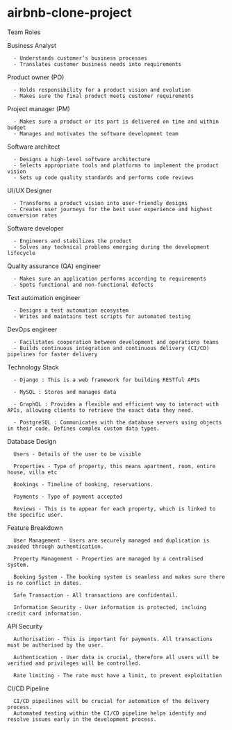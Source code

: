 # airbnb-clone-project

Team Roles

Business Analyst 

      - Understands customer’s business processes
      - Translates customer business needs into requirements

Product owner (PO)

      - Holds responsibility for a product vision and evolution
      - Makes sure the final product meets customer requirements

Project manager (PM)

      - Makes sure a product or its part is delivered on time and within budget
      - Manages and motivates the software development team

Software architect

      - Designs a high-level software architecture
      - Selects appropriate tools and platforms to implement the product vision
      - Sets up code quality standards and performs code reviews

UI/UX Designer

      - Transforms a product vision into user-friendly designs
      - Creates user journeys for the best user experience and highest conversion rates

Software developer

      - Engineers and stabilizes the product
      - Solves any technical problems emerging during the development lifecycle

Quality assurance (QA) engineer

      - Makes sure an application performs according to requirements
      - Spots functional and non-functional defects

Test automation engineer

      - Designs a test automation ecosystem
      - Writes and maintains test scripts for automated testing

DevOps engineer

      - Facilitates cooperation between development and operations teams
      - Builds continuous integration and continuous delivery (CI/CD) pipelines for faster delivery

Technology Stack

      - Django : This is a web framework for building RESTful APIs
      
      - MySQL : Stores and manages data
      
      - GraphQL : Provides a flexible and efficient way to interact with APIs, allowing clients to retrieve the exact data they need.
      
      - PostgreSQL : Communicates with the database servers using objects in their code. Defines complex custom data types.

Database Design 

      Users - Details of the user to be visible 

      Properties - Type of property, this means apartment, room, entire house, villa etc

      Bookings - Timeline of booking, reservations. 

      Payments - Type of payment accepted

      Reviews - This is to appear for each property, which is linked to the specific user.

Feature Breakdown

      User Management - Users are securely managed and duplication is avoided through authentication. 

      Property Management - Properties are managed by a centralised system. 

      Booking System - The booking system is seamless and makes sure there is no conflict in dates. 

      Safe Transaction - All transactions are confidentail.

      Information Security - User information is protected, incluing credit card information.

API Security

      Authorisation - This is important for payments. All transactions must be authorised by the user.

      Authentication - User data is crucial, therefore all users will be verified and privileges will be controlled. 

      Rate limiting - The rate must have a limit, to prevent exploitation

CI/CD Pipeline

      CI/CD pipeilines will be crucial for automation of the delivery process.
      Automated testing within the CI/CD pipeline helps identify and resolve issues early in the development process. 

      
